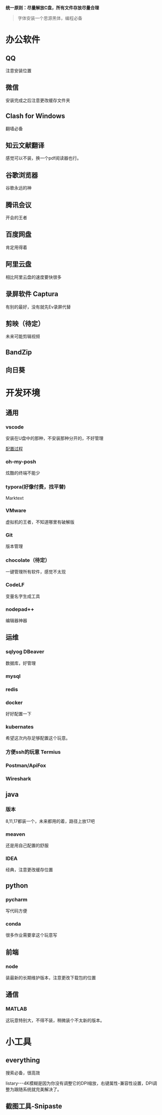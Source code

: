 **统一原则：尽量解放C盘，所有文件存放尽量合理**

> 字体安装一个思源黑体，编程必备

# 办公软件

## QQ

注意安装位置

## 微信

安装完成之后注意更改缓存文件夹

## Clash for Windows

翻墙必备

## 知云文献翻译

感觉可以不装，换一个pdf阅读器也行。

## 谷歌浏览器

谷歌永远的神

## 腾讯会议

开会的王者

## 百度网盘

肯定用得着

## 阿里云盘

相比阿里云盘的速度要快很多

## 录屏软件 **Captura**

有别的最好，没有就先Ev录屏代替

## 剪映（待定）

未来可能剪辑视频

## BandZip

## 向日葵

# 开发环境

## 通用

### vscode

安装在U盘中的那种，不安装那种分开的，不好管理

[配置过程](./vscode/)

### oh-my-posh

炫酷的终端不能少

### typora(好像付费，找平替)

Marktext

### VMware

虚拟机的王者，不知道哪里有破解版

### Git

版本管理

### chocolate（待定）

一键管理所有软件，感觉不太现

### CodeLF

变量名字生成工具

### nodepad++

编辑器神器

## 运维

### sqlyog DBeaver

数据库，好管理

### mysql

### redis

### docker

好好配置一下

### kubernates

希望这次内存足够配置这个玩意。

### 方便ssh的玩意 **Termius**

### Postman/ApiFox

### Wireshark

## java

### 版本

8,11,17都装一个，未来都用的着，路径上放17吧

### meaven

还是用自己配置的舒服

### IDEA

经典，注意更改缓存位置

## python

### pycharm

写代码方便

### conda

很多作业需要拿这个玩意写

## 前端

### node

装最新的长期维护版本，注意更改下载包的位置

## 通信

### MATLAB

这玩意特别大，不得不装，稍微装个不太新的版本。

# 小工具

## everything

搜索必备，很高效

listary---4K模糊是因为你没有调整它的DPI缩放，右键属性-兼容性设置，DPI调整为跟随系统就完美解决了。

## 截图工具-**Snipaste**